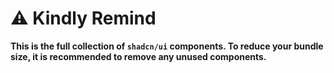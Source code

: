 # ⚠️ Kindly Remind

**This is the full collection of `shadcn/ui` components. To reduce your bundle size, it is recommended to remove any unused components.**
